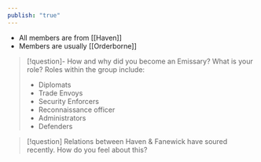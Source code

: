 ```yaml
---
publish: "true"
---
```


* All members are from [[Haven]]
* Members are usually [[Orderborne]]
> [!question]- How and why did you become an Emissary? What is your role?
Roles within the group include: 
> * Diplomats
> * Trade Envoys
> * Security Enforcers
> * Reconnaissance officer
> * Administrators
> * Defenders

> [!question] Relations between Haven & Fanewick have soured recently. How do you feel about this? 
